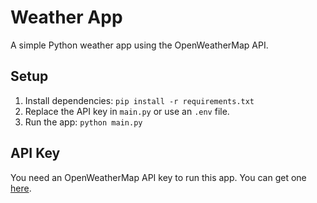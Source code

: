 # Weather App

A simple Python weather app using the OpenWeatherMap API.

## Setup
1. Install dependencies: `pip install -r requirements.txt`
2. Replace the API key in `main.py` or use an `.env` file.
3. Run the app: `python main.py`

## API Key
You need an OpenWeatherMap API key to run this app. You can get one [here](https://openweathermap.org/).
